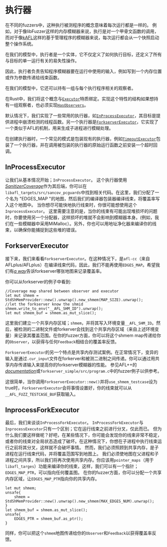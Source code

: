 # 执行器

在不同的fuzzers中，这种执行被测程序的概念意味着每次运行都是一样的。
例如，对于像libFuzzer这样的内存模糊器来说，执行是对一个甲骨文函数的调用，而对于像[kAFL](https://github.com/IntelLabs/kAFL)这样的基于管理程序的模糊器来说，每次运行都会从一个快照启动整个操作系统。

在我们的模型中，执行者是一个实体，它不仅定义了如何执行目标，还定义了所有与目标的单一运行有关的易失性操作。

因此，执行者负责告知程序模糊器要在运行中使用的输入，例如写到一个内存位置或作为参数传递给线束函数。

在我们的模型中，它还可以持有一组与每个执行程序相关的观察者。

在Rust中，我们将这个概念与[`Executor`](https://docs.rs/libafl/0/libafl/executors/trait.Executor.html)特质绑定。实现这个特性的结构如果想持有一组观察者，也必须实现[`HasObservers`](https://docs.rs/libafl/0/libafl/executors/trait.HasObservers.html)。

默认情况下，我们实现了一些常用的执行器，如[`InProcessExecutor`](https://docs.rs/libafl/0/libafl/executors/inprocess/struct.InProcessExecutor.html)，其目标是提供进程中崩溃检测的线程函数。另一个执行器是[`ForkserverExecutor`](https://docs.rs/libafl/0/libafl/executors/forkserver/struct.ForkserverExecutor.html)，它实现了一个类似于AFL的机制，用来生成子进程进行模糊处理。

在创建执行器时，一个常见的模式是包装现有的执行器，例如[`TimeoutExecutor`](https://docs.rs/libafl/0.6.1/libafl/executors/timeout/struct.TimeoutExecutor.html)包装了一个执行器，并在调用被包装的执行器的原始运行函数之前安装一个超时回调。

## InProcessExecutor

让我们从基本情况开始；`InProcessExecutor`。
这个执行器使用[_SanitizerCoverage_](https://clang.llvm.org/docs/SanitizerCoverage.html)作为其后端，你可以在`libafl_targets/src/sancov_pcguards`中找到相关代码。在这里，我们分配了一个名为 "EDGES_MAP "的地图，然后我们的编译器包装器编译线束，将覆盖率写入这个地图中。
当你想尽可能快地执行线束时，你很可能想使用这个`InprocessExecutor`。 
 这里需要注意的是，当你的线束有可能出现堆损坏的问题时，你要使用另一个分配器，这样损坏的堆就不会影响到模糊器本身。(例如，我们在一些模糊器中采用MiMalloc）。另外，你也可以用地址净化器来编译你的线束，以确保你能捕捉到这些堆的错误。

## ForkserverExecutor

接下来，我们来看看`ForkserverExecutor`。在这种情况下，是`afl-cc`（来自AFLplus/AFLplus）在编译线束代码，因此，我们不能再使用`EDGES_MAP`。希望我们有[_a way_](https://github.com/AFLplusplus/AFLplusplus/blob/2e15661f184c77ac1fbb6f868c894e946cbb7f17/instrumentation/afl-compiler-rt.o.c#L270)告诉forkserver哪张地图来记录覆盖率。

你可以从forkserver的例子中看到: 

```rust,ignore
//Coverage map shared between observer and executor
let mut shmem = StdShMemProvider::new().unwrap().new_shmem(MAP_SIZE).unwrap();
//let the forkserver know the shmid
shmem.write_to_env("__AFL_SHM_ID").unwrap();
let mut shmem_buf = shmem.as_mut_slice();
```

这里我们建立一个共享内存区域；`shmem`，并将其写入环境变量`__AFL_SHM_ID`。然后，被检测的二进制文件或forkerver会找到这个共享内存区域（来自上述环境变量）来记录其覆盖范围。在你的fuzzer方面，你可以将这个shmem map传递给你的`Observer`，以获得与任何`Feedback`相结合的覆盖率反馈。

`ForkserverExecutor`的另一个特点是共享内存测试案例。在正常情况下，变异的输入是通过`.cur_input`文件在forkerver和被测二进制之间传递。你可以通过用共享内存传递输入来提高你的forkserver模糊器的性能。
参见AFL++的[_documentation_](https://github.com/AFLplusplus/AFLplusplus/blob/stable/instrumentation/README.persistent_mode.md#5-shared-memory-fuzzing)或`forkserver_simple/src/program.c`中的fuzzer例子以供参考。 

这很简单，当你调用`ForkserverExecutor::new()`并将`use_shmem_testcase`设为true时，`ForkserverExecutor`会将事情设置好，你的线束就可以从`__AFL_FUZZ_TESTCASE_BUF`获取输入。

## InprocessForkExecutor

最后，我们来谈谈`InProcessForkExecutor`。
`InProcessForkExecutor`与`InprocessExecutor`只有一个区别；它在运行线束之前进行分叉，仅此而已。 
但为什么我们要这样做呢？好吧，在某些情况下，你可能会发现你的线束非常不稳定，或者你的线束对全局状态造成了破坏。在这种情况下，你想在子进程中执行线束运行之前将其分叉，这样就不会破坏事情。 
然而，我们必须照顾到共享内存，是子进程在运行线束代码，并将覆盖范围写到地图上。 
我们必须使地图在父进程和子进程之间共享，所以我们将再次使用共享内存。你应该用`pointer_maps`（用于`libafl_targes`）功能来编译你的线束，这样，我们可以有一个指针；`EDGES_MAP_PTR`，可以指向任何覆盖图。
在你的fuzzer方面，你可以分配一个共享内存区域，让`EDGES_MAP_PTR`指向你的共享内存。

```rust,ignore
let mut shmem;
unsafe{
    shmem = StdShMemProvider::new().unwrap().new_shmem(MAX_EDGES_NUM).unwrap();
}
let shmem_buf = shmem.as_mut_slice();
unsafe{
    EDGES_PTR = shmem_buf.as_ptr();
}
```

同样，你可以把这个`shmem`地图传递给你的`Observer`和`Feedback`以获得覆盖率反馈。
